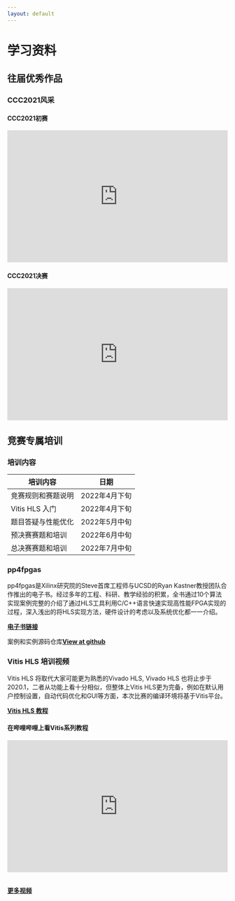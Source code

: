 ```yaml
---
layout: default
---
```


# 学习资料

## 往届优秀作品

### CCC2021风采

#### CCC2021初赛
<div style="position: relative; padding: 30% 45%;">
<iframe style="position: absolute; width: 100%; height: 100%; left: 0; top: 0;" src="https://www.bilibili.com/video/BV1wu411X7EH?spm_id_from=333.337.search-card.all.click" frameborder="no" scrolling="no"></iframe>
</div>

#### CCC2021决赛
<div style="position: relative; padding: 30% 45%;">
<iframe style="position: absolute; width: 100%; height: 100%; left: 0; top: 0;" src="https://www.bilibili.com/video/BV1db4y147FC?spm_id_from=333.337.search-card.all.click" frameborder="no" scrolling="no"></iframe>
</div>



## 竞赛专属培训

### 培训内容

| **培训内容**       | **日期**      |
| ------------------ | ------------- |
| 竞赛规则和赛题说明 | 2022年4月下旬 |
| Vitis HLS 入门     | 2022年4月下旬 |
| 题目答疑与性能优化 | 2022年5月中旬 |
| 预决赛赛题和培训   | 2022年6月中旬 |
| 总决赛赛题和培训   | 2022年7月中旬 |



### pp4fpgas

pp4fpgas是Xilinx研究院的Steve首席工程师与UCSD的Ryan Kastner教授团队合作推出的电子书。经过多年的工程、科研、教学经验的积累，全书通过10个算法实现案例完整的介绍了通过HLS工具利用C/C++语言快速实现高性能FPGA实现的过程，深入浅出的将HLS实现方法，硬件设计的考虑以及系统优化都一一介绍。

[**电子书链接**](https://xupsh.gitbook.io/pp4fpgas-cn/readme/readme)

案例和实例源码仓库<a class="buttons github" href="https://github.com/xupsh/pp4fpgas-cn-hls"><b>View at github</b></a>

### Vitis HLS 培训视频

Vitis HLS 将取代大家可能更为熟悉的Vivado HLS, Vivado HLS 也将止步于2020.1，二者从功能上看十分相似，但整体上Vitis HLS更为完备，例如在默认用户控制设置，自动代码优化和GUI等方面，本次比赛的编译环境将基于Vitis平台。

[**Vitis HLS 教程**](https://www.xilinx.com/html_docs/xilinx2020_2/vitis_doc/hjv1582730488418.html)

#### 在哔哩哔哩上看Vitis系列教程
<div style="position: relative; padding: 30% 45%;">
<iframe style="position: absolute; width: 100%; height: 100%; left: 0; top: 0;" src="https://player.bilibili.com/player.html?cid=211965422&aid=753816989&page=1&as_wide=1&high_quality=1&danmaku=0" frameborder="no" scrolling="no"></iframe>
</div>

​                 
[**更多视频**](https://www.youtube.com/watch?v=T4HaM2QONw8&list=PLRr5m7hDN9TI_TbwWxNuzHUUqR-P1Piq6)

